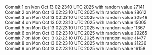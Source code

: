Commit 1 on Mon Oct 13 02:23:10 UTC 2025 with random value 27141
Commit 2 on Mon Oct 13 02:23:10 UTC 2025 with random value 28612
Commit 3 on Mon Oct 13 02:23:10 UTC 2025 with random value 20546
Commit 4 on Mon Oct 13 02:23:10 UTC 2025 with random value 15005
Commit 5 on Mon Oct 13 02:23:10 UTC 2025 with random value 11367
Commit 6 on Mon Oct 13 02:23:10 UTC 2025 with random value 29265
Commit 7 on Mon Oct 13 02:23:10 UTC 2025 with random value 31477
Commit 8 on Mon Oct 13 02:23:10 UTC 2025 with random value 21236
Commit 9 on Mon Oct 13 02:23:10 UTC 2025 with random value 16158
